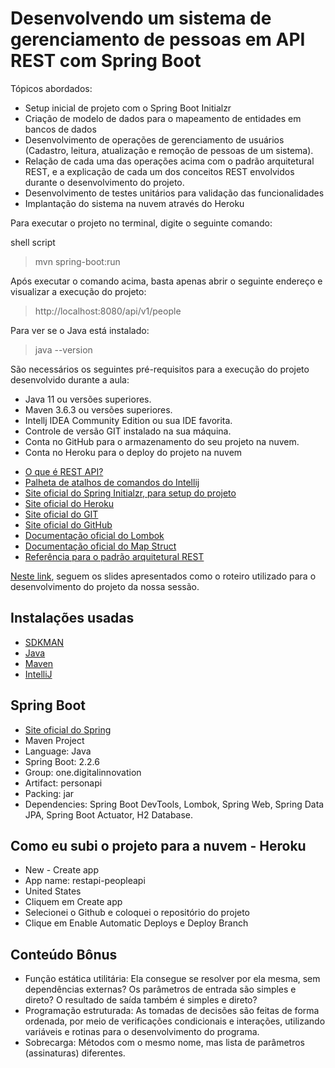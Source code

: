 # Desenvolvendo um sistema de gerenciamento de pessoas em API REST com Spring Boot
Tópicos abordados:

* Setup inicial de projeto com o Spring Boot Initialzr 
* Criação de modelo de dados para o mapeamento de entidades em bancos de dados
* Desenvolvimento de operações de gerenciamento de usuários (Cadastro, leitura, atualização e remoção de pessoas de um sistema).
* Relação de cada uma das operações acima com o padrão arquitetural REST, e a explicação de cada um dos conceitos REST envolvidos durante o desenvolvimento do projeto.
* Desenvolvimento de testes unitários para validação das funcionalidades
* Implantação do sistema na nuvem através do Heroku

Para executar o projeto no terminal, digite o seguinte comando:

shell script
>mvn spring-boot:run 

Após executar o comando acima, basta apenas abrir o seguinte endereço e visualizar a execução do projeto:
> http://localhost:8080/api/v1/people

Para ver se o Java está instalado:
> java --version

São necessários os seguintes pré-requisitos para a execução do projeto desenvolvido durante a aula:

* Java 11 ou versões superiores.
* Maven 3.6.3 ou versões superiores.
* Intellj IDEA Community Edition ou sua IDE favorita.
* Controle de versão GIT instalado na sua máquina.
* Conta no GitHub para o armazenamento do seu projeto na nuvem.
* Conta no Heroku para o deploy do projeto na nuvem
    
- [O que é REST API?](https://rockcontent.com/br/blog/rest-api/)
- [Palheta de atalhos de comandos do Intellij](https://resources.jetbrains.com/storage/products/intellij-idea/docs/IntelliJIDEA_ReferenceCard.pdf)
- [Site oficial do Spring Initialzr, para setup do projeto](https://start.spring.io/)
- [Site oficial do Heroku](https://www.heroku.com/)
- [Site oficial do GIT](https://git-scm.com/)
- [Site oficial do GitHub](http://github.com/)
- [Documentação oficial do Lombok](https://projectlombok.org/)
- [Documentação oficial do Map Struct](https://mapstruct.org/)
- [Referência para o padrão arquitetural REST](https://restfulapi.net/)

[Neste link](https://drive.google.com/file/d/1crVPOVl6ok2HeYjh3fjQuGQn2lDZVHrn/view?usp=sharing), seguem os slides apresentados como o roteiro utilizado para o desenvolvimento do projeto da nossa sessão.

## Instalações usadas
- [SDKMAN](https://sdkman.io/install)
- [Java](https://www.edivaldobrito.com.br/como-instalar-o-java-no-ubuntu-20-04-lts-e-derivados/)
- [Maven](https://linuxize.com/post/how-to-install-apache-maven-on-ubuntu-20-04/)
- [IntelliJ](https://askubuntu.com/questions/272314/setup-and-install-intellij-with-jdk)

## Spring Boot
- [Site oficial do Spring](https://spring.io/)
- Maven Project
- Language: Java
- Spring Boot: 2.2.6
- Group: one.digitalinnovation
- Artifact: personapi
- Packing: jar
- Dependencies: Spring Boot DevTools, Lombok, Spring Web, Spring Data JPA, Spring Boot Actuator, H2 Database.

## Como eu subi o projeto para a nuvem - Heroku
- New - Create app <br>
- App name: restapi-peopleapi <br>
- United States <br>
- Cliquem em Create app <br>
- Selecionei o Github e coloquei o repositório do projeto <br>
- Clique em Enable Automatic Deploys e Deploy Branch

## Conteúdo Bônus
- Função estática utilitária: Ela consegue se resolver por ela mesma, sem dependências externas? Os parâmetros de entrada são simples e direto? O resultado de saída também é simples e direto?
- Programação estruturada: As tomadas de decisões são feitas de forma ordenada, por meio de verificações condicionais e interações, utilizando variáveis e rotinas para o desenvolvimento do programa.
- Sobrecarga: Métodos com o mesmo nome, mas lista de parâmetros (assinaturas) diferentes.
